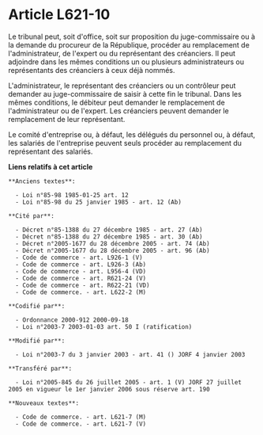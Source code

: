 # Article L621-10

Le tribunal peut, soit d'office, soit sur proposition du juge-commissaire ou à la demande du procureur de la République,
procéder au remplacement de l'administrateur, de l'expert ou du représentant des créanciers. Il peut adjoindre dans les mêmes
conditions un ou plusieurs administrateurs ou représentants des créanciers à ceux déjà nommés.

L'administrateur, le représentant des créanciers ou un contrôleur peut demander au juge-commissaire de saisir à cette fin le
tribunal. Dans les mêmes conditions, le débiteur peut demander le remplacement de l'administrateur ou de l'expert. Les
créanciers peuvent demander le remplacement de leur représentant.

Le comité d'entreprise ou, à défaut, les délégués du personnel ou, à défaut, les salariés de l'entreprise peuvent seuls
procéder au remplacement du représentant des salariés.

**Liens relatifs à cet article**

	**Anciens textes**:

	  - Loi n°85-98 1985-01-25 art. 12
	  - Loi n°85-98 du 25 janvier 1985 - art. 12 (Ab)

	**Cité par**:

	  - Décret n°85-1388 du 27 décembre 1985 - art. 27 (Ab)
	  - Décret n°85-1388 du 27 décembre 1985 - art. 30 (Ab)
	  - Décret n°2005-1677 du 28 décembre 2005 - art. 74 (Ab)
	  - Décret n°2005-1677 du 28 décembre 2005 - art. 96 (Ab)
	  - Code de commerce - art. L926-1 (V)
	  - Code de commerce - art. L926-3 (Ab)
	  - Code de commerce - art. L956-4 (VD)
	  - Code de commerce - art. R621-24 (V)
	  - Code de commerce - art. R622-21 (VD)
	  - Code de commerce. - art. L622-2 (M)

	**Codifié par**:

	  - Ordonnance 2000-912 2000-09-18
	  - Loi n°2003-7 2003-01-03 art. 50 I (ratification)

	**Modifié par**:

	  - Loi n°2003-7 du 3 janvier 2003 - art. 41 () JORF 4 janvier 2003

	**Transféré par**:

	  - Loi n°2005-845 du 26 juillet 2005 - art. 1 (V) JORF 27 juillet 2005 en vigueur le 1er janvier 2006 sous réserve art. 190

	**Nouveaux textes**:

	  - Code de commerce. - art. L621-7 (M)
	  - Code de commerce. - art. L621-7 (V)
